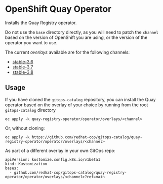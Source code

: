 # OpenShift Quay Operator

Installs the Quay Registry operator.

Do not use the `base` directory directly, as you will need to patch the `channel` based on the version of OpenShift you are using, or the version of the operator you want to use.

The current *overlays* available are for the following channels:
* [stable-3.6](overlays/stable-3.6)
* [stable-3.7](overlays/stable-3.7)
* [stable-3.8](overlays/stable-3.8)

## Usage

If you have cloned the `gitops-catalog` repository, you can install the Quay operator based on the overlay of your choice by running from the root `gitops-catalog` directory

```
oc apply -k quay-registry-operator/operator/overlays/<channel>
```

Or, without cloning:

```
oc apply -k https://github.com/redhat-cop/gitops-catalog/quay-registry-operator/operator/overlays/<channel>
```

As part of a different overlay in your own GitOps repo:

```
apiVersion: kustomize.config.k8s.io/v1beta1
kind: Kustomization
bases:
  - github.com/redhat-cop/gitops-catalog/quay-registry-operator/operator/overlays/<channel>?ref=main
```